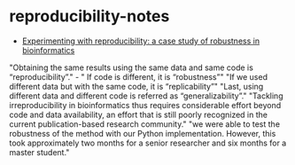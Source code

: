 # reproducibility-notes

  * [Experimenting with reproducibility: a case study of robustness in bioinformatics](https://academic.oup.com/gigascience/article/7/7/giy077/5046609)

"Obtaining the same results using the same data and same code is “reproducibility”." -
" If code is different, it is “robustness”"
"If we used different data but with the same code, it is “replicability”"
"Last, using different data and different code is referred as “generalizability”."
"Tackling irreproducibility in bioinformatics thus requires considerable effort beyond code and data availability, an effort that is still poorly recognized in the current publication-based research community."
"we were able to test the robustness of the method with our Python implementation. However, this took approximately two months for a senior researcher and six months for a master student."

